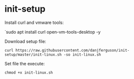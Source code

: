 # init-setup

Install curl and vmware tools:

`sudo apt install curl open-vm-tools-desktop -y

Download setup file:

`curl https://raw.githubusercontent.com/danjferguson/init-setup/master/init-linux.sh -so init-linux.sh`

Set file the execute:

`chmod +x init-linux.sh`
